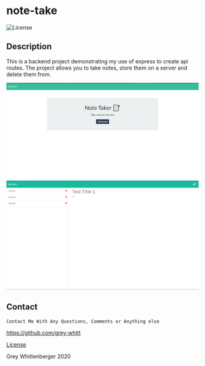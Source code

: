 # note-take
![License](https://img.shields.io/badge/-Contributor_Covenant-blueviolet)

## Description
This is a backend project demonstrating my use of express to create api routes. The project allows you to take notes, store them on a server and delete them from.

![Home Page](./public/assets/css/homepage.png)
![Note Page](./public/assets/css/notes.png)

## Contact
    Contact Me With Any Questions, Comments or Anything else
https://github.com/grey-whitt



[License](./contributor_covenant.md)

Grey Whittenberger 2020